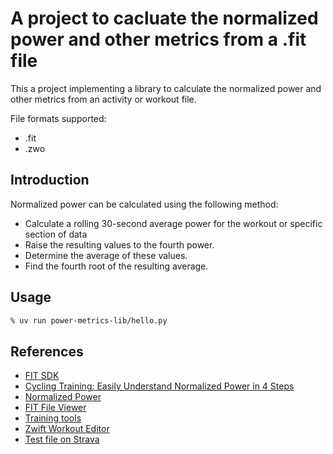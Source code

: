 # A project to cacluate the normalized power and other metrics from a .fit file

This a project implementing a library to calculate the normalized power and other metrics from an activity or workout file.

File formats supported:

- .fit
- .zwo

## Introduction

Normalized power can be calculated using the following method:

- Calculate a rolling 30-second average power for the workout or specific section of data
- Raise the resulting values to the fourth power.
- Determine the average of these values.
- Find the fourth root of the resulting average.

## Usage

```zsh
% uv run power-metrics-lib/hello.py
```

## References

- [FIT SDK](https://www.thisisant.com/resources/fit/)
- [Cycling Training: Easily Understand Normalized Power in 4 Steps](https://jaylocycling.com/easily-understand-cycling-normalized-power/)
- [Normalized Power](https://www.trainingpeaks.com/blog/normalized-power/)
- [FIT File Viewer](https://www.fitfileviewer.com/)
- [Training tools](https://www.mapmytracks.com/tools/tss-calculator)
- [Zwift Workout Editor](https://www.zwiftworkout.com/)
- [Test file on Strava](https://www.strava.com/activities/12868899187)
